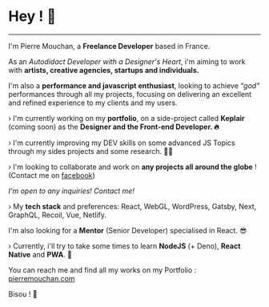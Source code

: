 # Hey ! 👋

---

I'm Pierre Mouchan, a **Freelance Developer** based in France.

As an *Autodidact Developer with a Designer's Heart*, i'm aiming to work with **artists, creative agencies, startups and individuals.**


I'm also a **performance and javascript enthusiast**, looking to achieve *"god"* performances through all my projects, focusing on delivering an excellent and refined experience to my clients and my users.

› I'm currently working on my **portfolio**, on a side-project called **Keplair** (coming soon) as the **Designer and the Front-end Developer. 🔥**

› I'm currently improving my DEV skills on some advanced JS Topics through my sides projects and some research. 👨‍💻

› I'm looking to collaborate and work on **any projects all around the globe** ! (Contact me on [facebook](https://www.facebook.com/mouchanpierre/))

*I'm open to any inquiries! Contact me!*

› My **tech stack** and preferences: React, WebGL, WordPress, Gatsby, Next, GraphQL, Recoil, Vue, Netlify. 


I'm also looking for a **Mentor** (Senior Developer) specialised in React. 😎

› Currently, i'll try to take some times to learn **NodeJS** (+ Deno), **React Native** and **PWA**. 🤙

You can reach me and find all my works on my Portfolio : [pierremouchan.com](https://pierremouchan.com)

Bisou ! 👋 
